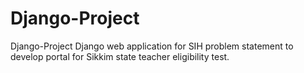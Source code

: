 # Django-Project
Django-Project Django web application for SIH problem statement to develop portal for Sikkim state teacher eligibility test.
